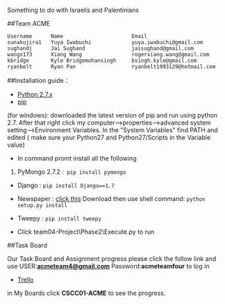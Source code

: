 Something to do with Israelis and Palentinians


##Team ACME
```
Username      Name                      Email
sunakujira1   Yuya Iwabuchi             yuya.iwabuchi@gmail.com
sughandj      Jai Sughand               jaisughand@gmail.com
wangx173      Xiang Wang                rogerxiang.wang@gmail.com
kbridge       Kyle Bridgemohansingh     bsingh.kyle@gmail.com
ryanbelt      Ryan Pan                  ryanbelt1993129@hotmail.com
```
##Installation guide：
* [Python 2.7.x](https://www.python.org/downloads/release/python-278/) 
* [pip](https://pip.pypa.io/en/latest/installing.html)

(for windows): downloaded the latest version of pip and run using python 2.7. 
After that right click my computer-->properties-->advanced system setting-->Environment Variables.
In the "System Variables" find PATH and edited 
( make sure your Python27 and Python27/Scripts in the Variable value)

* In command promt install all the following

1. PyMongo 2.7.2 :` pip install pymongo`
* Django : 	`pip install Django==1.7`
* Newspaper : [click this](https://github.com/codelucas/newspaper/archive/master.zip) Download then use shell command:                              `python setup.py install`
* Tweepy : 	`pip install tweepy`

* Click team04-Project\Phase2\Execute.py to run

##Task Board

Our Task Board and Assignment progress please click the follow link and use 
USER:**acmeteam4@gmail.com** Password:**acmeteamfour** to log in

* [Trello](https://trello.com/b/Y08lMCXy/cscc01-acme)

in My Boards click **CSCC01-ACME** to see the progress.

